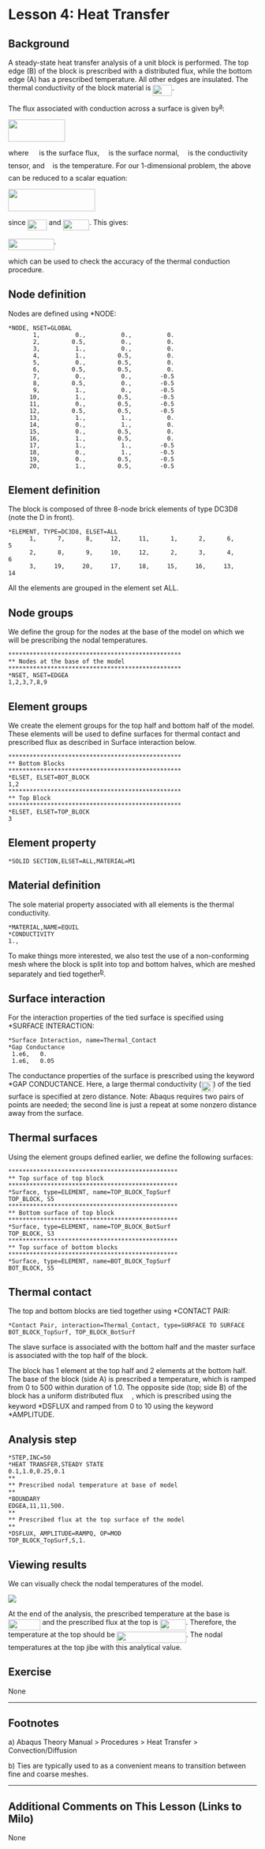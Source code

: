 # Lesson 4: Heat Transfer

## Background

A steady-state heat transfer analysis of a unit block is performed. The top edge (B) of the block is prescribed with a distributed flux, while the bottom edge (A) has a prescribed temperature. All other edges are insulated. The thermal conductivity of the block material is <img src="/004_Lesson/tex/417e9d7f078cdb8c16592aee5f8c7687.svg?invert_in_darkmode&sanitize=true" align=middle width=39.21220214999999pt height=22.831056599999986pt/>. 

The flux associated with conduction across a surface is given by<sup>[a](#myfootnote1)</sup>: 

<img src="/004_Lesson/tex/ae408535435f2a09ffe3f2fa5136a230.svg?invert_in_darkmode&sanitize=true" align=middle width=114.88108664999999pt height=45.072403200000004pt/>

where <img src="/004_Lesson/tex/2f128f854fd9ff3109e6b9c75fa629a0.svg?invert_in_darkmode&sanitize=true" align=middle width=13.54268354999999pt height=14.15524440000002pt/> is the surface flux, <img src="/004_Lesson/tex/c2e026b8a86e00d5c521886fb6a64d89.svg?invert_in_darkmode&sanitize=true" align=middle width=10.502226899999991pt height=14.611878600000017pt/> is the surface normal, <img src="/004_Lesson/tex/4d05b05c2efa8462d93f554065731f8f.svg?invert_in_darkmode&sanitize=true" align=middle width=9.97711604999999pt height=22.831056599999986pt/> is the conductivity tensor, and <img src="/004_Lesson/tex/27e556cf3caa0673ac49a8f0de3c73ca.svg?invert_in_darkmode&sanitize=true" align=middle width=8.17352744999999pt height=22.831056599999986pt/> is the temperature. For our 1-dimensional problem, the above can be reduced to a scalar equation:

<img src="/004_Lesson/tex/97f0a98c672fd59814696638bd7a99ef.svg?invert_in_darkmode&sanitize=true" align=middle width=175.60577264999998pt height=45.072403200000004pt/>

since <img src="/004_Lesson/tex/417e9d7f078cdb8c16592aee5f8c7687.svg?invert_in_darkmode&sanitize=true" align=middle width=39.21220214999999pt height=22.831056599999986pt/> and <img src="/004_Lesson/tex/e937ba1d3e4f9e2abb84171f9ab72a0d.svg?invert_in_darkmode&sanitize=true" align=middle width=53.23049984999998pt height=22.465723500000017pt/>. This gives:

<img src="/004_Lesson/tex/24f88f149536bd362616cb16039705a9.svg?invert_in_darkmode&sanitize=true" align=middle width=93.00760919999999pt height=22.831056599999986pt/>. 

which can be used to check the accuracy of the thermal conduction procedure.

## Node definition

Nodes are defined using *NODE:

	*NODE, NSET=GLOBAL
		   1,          0.,          0.,          0.
		   2,         0.5,          0.,          0.
		   3,          1.,          0.,          0.
		   4,          1.,         0.5,          0.
		   5,          0.,         0.5,          0.
		   6,         0.5,         0.5,          0.
		   7,          0.,          0.,        -0.5
		   8,         0.5,          0.,        -0.5
		   9,          1.,          0.,        -0.5
		  10,          1.,         0.5,        -0.5
		  11,          0.,         0.5,        -0.5
		  12,         0.5,         0.5,        -0.5
		  13,          1.,          1.,          0.
		  14,          0.,          1.,          0.
		  15,          0.,         0.5,          0.
		  16,          1.,         0.5,          0.
		  17,          1.,          1.,        -0.5
		  18,          0.,          1.,        -0.5
		  19,          0.,         0.5,        -0.5
		  20,          1.,         0.5,        -0.5

## Element definition

The block is composed of three 8-node brick elements of type DC3D8 (note the D in front). 

	*ELEMENT, TYPE=DC3D8, ELSET=ALL
		  1,      7,      8,     12,     11,      1,      2,      6,      5
		  2,      8,      9,     10,     12,      2,      3,      4,      6
		  3,     19,     20,     17,     18,     15,     16,     13,     14

All the elements are grouped in the element set ALL.		  

## Node groups

We define the group for the nodes at the base of the model on which we will be prescribing the nodal temperatures.

	*************************************************
	** Nodes at the base of the model
	*************************************************
	*NSET, NSET=EDGEA
	1,2,3,7,8,9

## Element groups
	
We create the element groups for the top half and bottom half of the model. These elements will be used to define surfaces for thermal contact and prescribed flux as described in Surface interaction below.

	*************************************************
	** Bottom Blocks
	*************************************************
	*ELSET, ELSET=BOT_BLOCK
	1,2
	*************************************************
	** Top Block
	*************************************************
	*ELSET, ELSET=TOP_BLOCK
	3
		  
## Element property

	*SOLID SECTION,ELSET=ALL,MATERIAL=M1	

## Material definition

The sole material property associated with all elements is the thermal conductivity.

	*MATERIAL,NAME=EQUIL
	*CONDUCTIVITY
	1., 

To make things more interested, we also test the use of a non-conforming mesh where the block is split into top and bottom halves, which are meshed separately and tied together<sup>[b](#myfootnote1)</sup>. 

## Surface interaction

For the interaction properties of the tied surface is specified using *SURFACE INTERACTION:

	*Surface Interaction, name=Thermal_Contact	
	*Gap Conductance
	 1.e6,   0.
	 1.e6,   0.05

The conductance properties of the surface is prescribed using the keyword *GAP CONDUCTANCE. Here, a large thermal conductivity (<img src="/004_Lesson/tex/876fd957d8cc6f84f8dc48ba76a1a494.svg?invert_in_darkmode&sanitize=true" align=middle width=24.09255749999999pt height=21.18721440000001pt/>) of the tied surface is specified at zero distance. Note: Abaqus requires two pairs of points are needed; the second line is just a repeat at some nonzero distance away from the surface.
		
## Thermal surfaces

Using the element groups defined earlier, we define the following surfaces:

	************************************************
	** Top surface of top block
	************************************************
	*Surface, type=ELEMENT, name=TOP_BLOCK_TopSurf
	TOP_BLOCK, S5
	************************************************
	** Bottom surface of top block
	************************************************
	*Surface, type=ELEMENT, name=TOP_BLOCK_BotSurf
	TOP_BLOCK, S3
	************************************************
	** Top surface of bottom blocks
	************************************************
	*Surface, type=ELEMENT, name=BOT_BLOCK_TopSurf
	BOT_BLOCK, S5

## Thermal contact
		
The top and bottom blocks are tied together using *CONTACT PAIR:
	
	*Contact Pair, interaction=Thermal_Contact, type=SURFACE TO SURFACE
	BOT_BLOCK_TopSurf, TOP_BLOCK_BotSurf
		
The slave surface is associated with the bottom half and the master surface is associated with the top half of the block.

The block has 1 element at the top half and 2 elements at the bottom half. The base of the block (side A) is prescribed a temperature, which is ramped from 0 to 500 within duration of 1.0. The opposite side (top; side B) of the block has a uniform distributed flux <img src="/004_Lesson/tex/2f128f854fd9ff3109e6b9c75fa629a0.svg?invert_in_darkmode&sanitize=true" align=middle width=13.54268354999999pt height=14.15524440000002pt/>, which is prescribed using the keyword *DSFLUX and ramped from 0 to 10 using the keyword *AMPLITUDE.

## Analysis step

	*STEP,INC=50
	*HEAT TRANSFER,STEADY STATE
	0.1,1.0,0.25,0.1
	**
	** Prescribed nodal temperature at base of model
	**
	*BOUNDARY
	EDGEA,11,11,500.
	**
	** Prescribed flux at the top surface of the model
	**
	*DSFLUX, AMPLITUDE=RAMPQ, OP=MOD
	TOP_BLOCK_TopSurf,S,1.

## Viewing results	

We can visually check the nodal temperatures of the model.

![](./abaqus_input_files/Lesson004_Step1_Frame11_NT11.png)

At the end of the analysis, the prescribed temperature at the base is <img src="/004_Lesson/tex/0e51e3366d6fb575fb54c79363d576af.svg?invert_in_darkmode&sanitize=true" align=middle width=64.99995809999999pt height=22.831056599999986pt/> and the prescribed flux at the top is <img src="/004_Lesson/tex/3d767a357f45c1881feec4702c5d780c.svg?invert_in_darkmode&sanitize=true" align=middle width=52.72064489999999pt height=21.18721440000001pt/>. Therefore, the temperature at the top should be <img src="/004_Lesson/tex/6099b6c3a9463ee47dddec53d978c4f9.svg?invert_in_darkmode&sanitize=true" align=middle width=140.40478155pt height=22.831056599999986pt/>. The nodal temperatures at the top jibe with this analytical value.

## Exercise 

None

---
## Footnotes

<a name="myfootnote1">a</a>) Abaqus Theory Manual > Procedures > Heat Transfer > Convection/Diffusion

<a name="myfootnote2">b</a>) Ties are typically used to as a convenient means to transition between fine and coarse meshes. 

---
## Additional Comments on This Lesson (Links to Milo)
None
